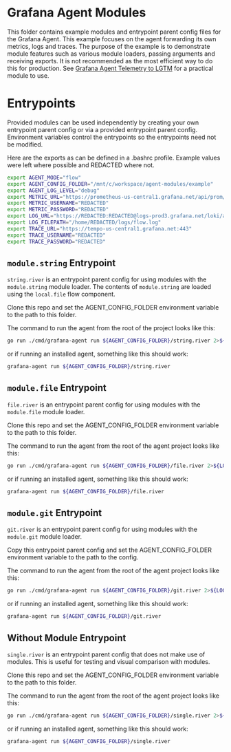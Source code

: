 # Grafana Agent Modules

This folder contains example modules and entrypoint parent config files for the
Grafana Agent. This example focuses on the agent forwarding its own metrics,
logs and traces. The purpose of the example is to demonstrate module features
such as various module loaders, passing arguments and receiving exports. It is not
recommended as the most efficient way to do this for production. See
[Grafana Agent Telemetry to LGTM](../modules/grafana-agent/telemetry-to-lgtm/) for a
practical module to use.

# Entrypoints

Provided modules can be used independently by creating your own entrypoint
parent config or via a provided entrypoint parent config. Environment variables
control the entrypoints so the entrypoints need not be modified.

Here are the exports as can be defined in a .bashrc profile. Example values were
left where possible and REDACTED where not.

```bash
export AGENT_MODE="flow"
export AGENT_CONFIG_FOLDER="/mnt/c/workspace/agent-modules/example"
export AGENT_LOG_LEVEL="debug"
export METRIC_URL="https://prometheus-us-central1.grafana.net/api/prom/push"
export METRIC_USERNAME="REDACTED"
export METRIC_PASSWORD="REDACTED"
export LOG_URL="https://REDACTED:REDACTED@logs-prod3.grafana.net/loki/api/v1/push"
export LOG_FILEPATH="/home/REDACTED/logs/flow.log"
export TRACE_URL="https://tempo-us-central1.grafana.net:443"
export TRACE_USERNAME="REDACTED"
export TRACE_PASSWORD="REDACTED"
```

## `module.string` Entrypoint

`string.river` is an entrypoint parent config for using modules with the `module.string` module loader.
The contents of `module.string` are loaded using the `local.file` flow component.

Clone this repo and set the AGENT_CONFIG_FOLDER environment variable to the path to this folder.

The command to run the agent from the root of the project looks like this:

```bash
go run ./cmd/grafana-agent run ${AGENT_CONFIG_FOLDER}/string.river 2>${LOG_FILEPATH}
```

or if running an installed agent, something like this should work:

```bash
grafana-agent run ${AGENT_CONFIG_FOLDER}/string.river
```

## `module.file` Entrypoint

`file.river` is an entrypoint parent config for using modules with the `module.file` module loader.

Clone this repo and set the AGENT_CONFIG_FOLDER environment variable to the path to this folder.

The command to run the agent from the root of the agent project looks like this:

```bash
go run ./cmd/grafana-agent run ${AGENT_CONFIG_FOLDER}/file.river 2>${LOG_FILEPATH}
```

or if running an installed agent, something like this should work:

```bash
grafana-agent run ${AGENT_CONFIG_FOLDER}/file.river
```

## `module.git` Entrypoint

`git.river` is an entrypoint parent config for using modules with the `module.git` module loader.

Copy this entrypoint parent config and set the AGENT_CONFIG_FOLDER environment variable to the path to the config.

The command to run the agent from the root of the agent project looks like this:

```bash
go run ./cmd/grafana-agent run ${AGENT_CONFIG_FOLDER}/git.river 2>${LOG_FILEPATH}
```

or if running an installed agent, something like this should work:

```bash
grafana-agent run ${AGENT_CONFIG_FOLDER}/git.river
```

## Without Module Entrypoint

`single.river` is an entrypoint parent config that does not make use of modules.
This is useful for testing and visual comparison with modules.

Clone this repo and set the AGENT_CONFIG_FOLDER environment variable to the path to this folder.

The command to run the agent from the root of the agent project looks like this:

```bash
go run ./cmd/grafana-agent run ${AGENT_CONFIG_FOLDER}/single.river 2>${LOG_FILEPATH}
```

or if running an installed agent, something like this should work:

```bash
grafana-agent run ${AGENT_CONFIG_FOLDER}/single.river
```